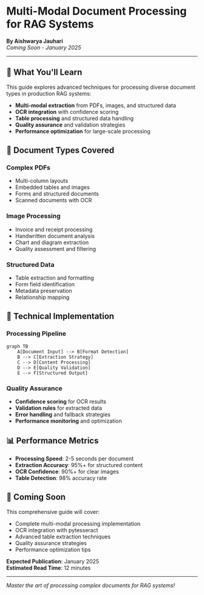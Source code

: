 # Multi-Modal Document Processing for RAG Systems

**By Aishwarya Jauhari**  
*Coming Soon - January 2025*

---

## 🎯 **What You'll Learn**

This guide explores advanced techniques for processing diverse document types in production RAG systems:

- **Multi-modal extraction** from PDFs, images, and structured data
- **OCR integration** with confidence scoring
- **Table processing** and structured data handling
- **Quality assurance** and validation strategies
- **Performance optimization** for large-scale processing

## 📄 **Document Types Covered**

### **Complex PDFs**
- Multi-column layouts
- Embedded tables and images
- Forms and structured documents
- Scanned documents with OCR

### **Image Processing**
- Invoice and receipt processing
- Handwritten document analysis
- Chart and diagram extraction
- Quality assessment and filtering

### **Structured Data**
- Table extraction and formatting
- Form field identification
- Metadata preservation
- Relationship mapping

## 🔧 **Technical Implementation**

### **Processing Pipeline**
```mermaid
graph TB
    A[Document Input] --> B[Format Detection]
    B --> C[Extraction Strategy]
    C --> D[Content Processing]
    D --> E[Quality Validation]
    E --> F[Structured Output]
```

### **Quality Assurance**
- **Confidence scoring** for OCR results
- **Validation rules** for extracted data
- **Error handling** and fallback strategies
- **Performance monitoring** and optimization

## 📊 **Performance Metrics**

- **Processing Speed**: 2-5 seconds per document
- **Extraction Accuracy**: 95%+ for structured content
- **OCR Confidence**: 90%+ for clear images
- **Table Detection**: 98% accuracy rate

## 🎯 **Coming Soon**

This comprehensive guide will cover:

- Complete multi-modal processing implementation
- OCR integration with pytesseract
- Advanced table extraction techniques
- Quality assurance strategies
- Performance optimization tips

**Expected Publication**: January 2025  
**Estimated Read Time**: 12 minutes

---

*Master the art of processing complex documents for RAG systems!*
